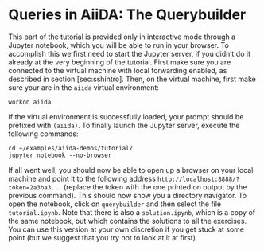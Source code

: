 Queries in AiiDA: The Querybuilder
==================================

This part of the tutorial is provided only in interactive mode through a Jupyter notebook, which you will be able to run in your browser. To accomplish this we first need to start the Jupyter server, if you didn’t do it already at the very beginning of the tutorial. First make sure you are connected to the virtual machine with local forwarding enabled, as described in section [sec:sshintro]. Then, on the virtual machine, first make sure your are in the `aiida` virtual environment:

```console
workon aiida
```

If the virtual environment is successfully loaded, your prompt should be prefixed with `(aiida)`. To finally launch the Jupyter server, execute the following commands:

```console
cd ~/examples/aiida-demos/tutorial/
jupyter notebook --no-browser
```

If all went well, you should now be able to open up a browser on your local machine and point it to the following address `http://localhost:8888/?token=2a3ba3...` (replace the token with the one printed on output by the previous command). This should now show you a directory navigator. To open the notebook, click on `querybuilder` and then select the file `tutorial.ipynb`. Note that there is also a `solution.ipynb`, which is a copy of the same notebook, but which contains the solutions to all the exercises. You can use this version at your own discretion if you get stuck at some point (but we suggest that you try not to look at it at first).
